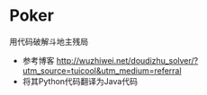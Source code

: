 # Poker
用代码破解斗地主残局

 * 参考博客 http://wuzhiwei.net/doudizhu_solver/?utm_source=tuicool&utm_medium=referral
 * 将其Python代码翻译为Java代码
